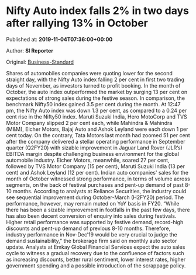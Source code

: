 
# Nifty Auto index falls 2% in two days after rallying 13% in October

Published at: **2019-11-04T07:36:00+00:00**

Author: **SI Reporter**

Original: [Business-Standard](https://www.business-standard.com/article/markets/nifty-auto-index-falls-2-in-two-days-after-rallied-13-in-october-119110400409_1.html)

Shares of automobiles companies were quoting lower for the second straight day, with the Nifty Auto index falling 2 per cent in first two trading days of November, as investors turned to profit booking.
In the month of October, the auto index outperformed the market by surging 13 per cent on expectations of strong sales during the festive season. In comparison, the benchmark Nifty50 index gained 3.5 per cent during the month.
At 12:47 pm, the Nifty Auto index was down 1.3 per cent, as compared to a 0.24 per cent rise in the Nifty50 index. Maruti Suzuki India, Hero MotoCorp and TVS Motor Company slipped 2 per cent each, while Mahindra & Mahindra (M&M), Eicher Motors, Bajaj Auto and Ashok Leyland were each down 1 per cent today.
On the contrary, Tata Motors last month had zoomed 51 per cent after the company delivered a stellar operating performance in September quarter (Q2FY20) with sizable improvement in Jaguar Land Rover (JLR’s) EBITDA margin despite challenging business environment for the global automobile industry. Eicher Motors, meanwhile, soared 27 per cent, followed by TVS Motor Company (15 per cent), Maruti Suzuki India (13 per cent) and Ashok Leyland (12 per cent).
Indian auto companies' sales for the month of October witnessed strong performance, in terms of volume across segments, on the back of festival purchases and pent-up demand of past 8-10 months.
According to analysts at Reliance Securities, the industry could see sequential improvement during October-March (H2FY20) period. The performance, however, may remain muted on YoY basis in FY20.
“While there has been a sizable improvement in footfalls in the past few days, there has also been decent conversion of enquiry into sales during festivals. Higher retail performance was supported by festive demand, record-high discounts and pent-up demand of previous 8-10 months. Therefore, industry performance in Nov-Dec’19 would be very crucial to judge the demand sustainability,” the brokerage firm said on monthly auto sector update.
Analysts at Emkay Global Financial Services expect the auto sales cycle to witness a gradual recovery due to the confluence of factors such as increasing discounts, better rural sentiment, lower interest rates, higher government spending and a possible introduction of the scrappage policy.
